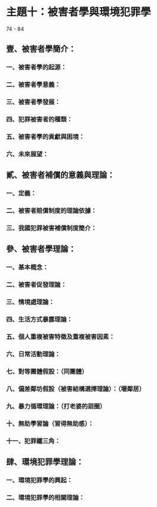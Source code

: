 # 主題十：被害者學與環境犯罪學

74 - 84


## 壹、被害者學簡介：
### 一、被害者學的起源：
### 二、被害者學意義：
### 三、被害者學發展：
### 四、犯罪被害者的種類：
### 五、被害者學的貢獻與困境：
### 六、未來展望：

## 貳、被害者補償的意義與理論：
### 一、定義：
### 二、被害者賠償制度的理論依據：
### 三、我國犯罪被害補償制度簡介：

## 參、被害者學理論：
### 一、基本概念：
### 二、被害者促發理論：
### 三、情境處理論：
### 四、生活方式暴露理論：
### 五、個人重複被害特徵及重複被害因素：
### 六、日常活動理論：
### 七、對等團體假設：（同團體）
### 八、偏差鄰坊假設（被害結構選擇理論）：（壞鄰居）
### 九、暴力循環理論：（打老婆的迴圈）
### 十、無助學習論（習得無助感）：
### 十一、犯罪鐵三角：

## 肆、環境犯罪學理論：
### 一、環境犯罪學的興起：
### 二、環境犯罪學的相關理論：
